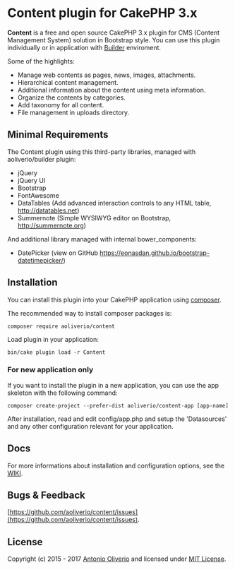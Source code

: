 # Content plugin for CakePHP 3.x

**Content** is a free and open source CakePHP 3.x plugin for CMS (Content Management System) solution in Bootstrap style.
You can use this plugin individually or in application with [Builder](https://github.com/aoliverio/builder/) enviroment.

Some of the highlights:

- Manage web contents as pages, news, images, attachments.
- Hierarchical content management.
- Additional information about the content using meta information.
- Organize the contents by categories.
- Add taxonomy for all content.
- File management in uploads directory.

## Minimal Requirements

The Content plugin using this third-party libraries, managed with aoliverio/builder plugin:

- jQuery
- jQuery UI
- Bootstrap
- FontAwesome
- DataTables (Add advanced interaction controls to any HTML table, http://datatables.net)
- Summernote (Simple WYSIWYG editor on Bootstrap, http://summernote.org)

And additional library managed with internal bower_components:

- DatePicker (view on GitHub https://eonasdan.github.io/bootstrap-datetimepicker/)

## Installation

You can install this plugin into your CakePHP application using [composer](http://getcomposer.org).

The recommended way to install composer packages is:
```
composer require aoliverio/content
```

Load plugin in your application:
```
bin/cake plugin load -r Content
```

### For new application only

If you want to install the plugin in a new application, you can use the app skeleton with the following command:
```
composer create-project --prefer-dist aoliverio/content-app [app-name]
```

After installation, read and edit config/app.php and setup the 'Datasources' and any other configuration relevant for your application.

## Docs

For more informations about installation and configuration options, see the [WIKI](https://github.com/aoliverio/content/wiki).

## Bugs & Feedback

[https://github.com/aoliverio/content/issues](https://github.com/aoliverio/content/issues).

## License

Copyright (c) 2015 - 2017 [Antonio Oliverio](http://www.aoliverio.com) and licensed under [MIT License](http://opensource.org/licenses/mit-license.php).
